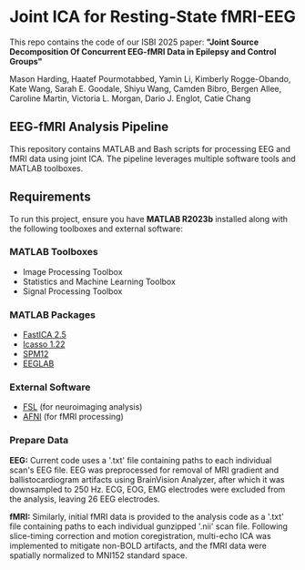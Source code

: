 # Joint ICA for Resting-State fMRI-EEG

This repo contains the code of our ISBI 2025 paper: 
**"Joint Source Decomposition Of Concurrent EEG-fMRI Data in Epilepsy and Control Groups"**

Mason Harding, Haatef Pourmotabbed, Yamin Li, Kimberly Rogge-Obando, Kate Wang, Sarah E. Goodale, Shiyu Wang, Camden Bibro, Bergen Allee, Caroline Martin, Victoria L. Morgan, Dario J. Englot, Catie Chang

## EEG-fMRI Analysis Pipeline

This repository contains MATLAB and Bash scripts for processing EEG and fMRI data using joint ICA. The pipeline leverages multiple software tools and MATLAB toolboxes.

## **Requirements**
To run this project, ensure you have **MATLAB R2023b** installed along with the following toolboxes and external software:

### **MATLAB Toolboxes**
- Image Processing Toolbox
- Statistics and Machine Learning Toolbox
- Signal Processing Toolbox

### **MATLAB Packages**
- [FastICA 2.5](https://research.ics.aalto.fi/ica/fastica/)
- [Icasso 1.22](https://research.ics.aalto.fi/software/icasso/)
- [SPM12](https://www.fil.ion.ucl.ac.uk/spm/software/spm12/)
- [EEGLAB](https://sccn.ucsd.edu/eeglab/index.php)

### **External Software**
- [FSL](https://fsl.fmrib.ox.ac.uk/fsl/fslwiki) (for neuroimaging analysis)
- [AFNI](https://afni.nimh.nih.gov/) (for fMRI processing)

### Prepare Data
**EEG:** Current code uses a '.txt' file containing paths to each individual scan's EEG file. EEG was preprocessed for removal of MRI gradient and ballistocardiogram artifacts using BrainVision Analyzer, after which it was downsampled to 250 Hz. ECG, EOG, EMG electrodes were excluded from the analysis, leaving 26 EEG electrodes.

**fMRI:** Similarly, initial fMRI data is provided to the analysis code as a '.txt' file containing paths to each individual gunzipped '.nii' scan file. Following slice-timing correction and motion coregistration, multi-echo ICA was implemented to mitigate non-BOLD artifacts, and the fMRI data were spatially normalized to MNI152 standard space.


  







